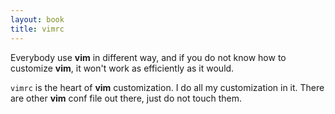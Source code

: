 ```yaml
---
layout: book
title: vimrc
---
```


Everybody use __vim__ in different way, and if you do not know how to customize
__vim__, it won't work as efficiently as it would.

`vimrc` is the heart of __vim__ customization. I do all my customization in it.
There are other __vim__ conf file out there, just do not touch them.


